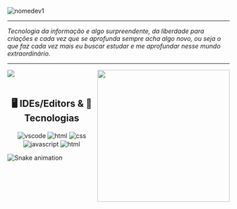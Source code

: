 ![nomedev1](https://github.com/LucioCostaDev/LucioCostaDev/assets/114632393/a1feccb5-8b2f-4af7-aeeb-6c28bc038496)
***
*Tecnologia da informação e algo surpreendente, da liberdade para criações e cada vez que se aprofunda sempre acha algo novo, ou seja o que faz cada vez mais eu buscar estudar e me aprofundar nesse mundo extraordinário.*
***
<div>
  <img  height="" src="https://github-readme-stats.vercel.app/api?username=LucioCOstaDev&show_icons=true&theme=merko&include_all_commits=true&count_private=true"/>
  <img align="right" width="300em" src="https://github-readme-stats.vercel.app/api/top-langs/?username=LucioCostaDev&layout=compact&langs_count=16&theme=merko"/>
</div>
<br/>

<h2 align="center"> 🖥️ IDEs/Editors & 🚀Tecnologias </h2>

<div align="center">
<img align="center" alt="vscode" src="https://img.shields.io/badge/Visual%20Studio%20Code-0078d7.svg?style=for-the-badge&logo=visual-studio-code&logoColor=white" />
<img align="center" alt="html" src="https://img.shields.io/badge/html5-%23E34F26.svg?style=for-the-badge&logo=html5&logoColor=white" />
<img align="center" alt="css" src="https://img.shields.io/badge/css3-%231572B6.svg?style=for-the-badge&logo=css3&logoColor=white" />
<img align="center" alt="javascript" src="https://img.shields.io/badge/JavaScript-F7DF1E?style=for-the-badge&logo=javascript&logoColor=black" />
<img align="center" alt="html" src="https://img.shields.io/badge/Node.js-43853D?style=for-the-badge&logo=node.js&logoColor=white" />
</div>

![Snake animation](https://github.com/LuigiGF/LuigiGF/blob/output/github-contribution-grid-snake.svg)


